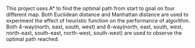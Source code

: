 This project uses A* to find the optimal path from start to goal on four different map. 
Both Euclidean distance and Manhattan distance are used to experiment the effect of heuristic function on the performance of algorithm.
Both 4-way(north, east, south, west) and 8-way(north, east, south, west, north-east, south-east, north-west, south-west) are used to observe the optimal path reached. 
